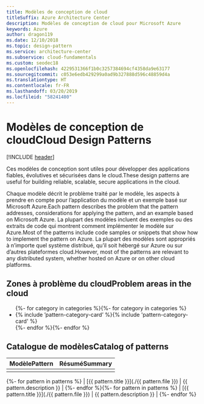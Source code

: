 ```yaml
---
title: Modèles de conception de cloud
titleSuffix: Azure Architecture Center
description: Modèles de conception de cloud pour Microsoft Azure
keywords: Azure
author: dragon119
ms.date: 12/10/2018
ms.topic: design-pattern
ms.service: architecture-center
ms.subservice: cloud-fundamentals
ms.custom: seodec18
ms.openlocfilehash: 4229531366f1b0c3257384694cf4358da9e63177
ms.sourcegitcommit: c053e6edb429299a0ad9b327888d596c48859d4a
ms.translationtype: HT
ms.contentlocale: fr-FR
ms.lasthandoff: 03/20/2019
ms.locfileid: "58241480"
---
```

# <a name="cloud-design-patterns"></a><span data-ttu-id="f5a1c-104">Modèles de conception de cloud</span><span class="sxs-lookup"><span data-stu-id="f5a1c-104">Cloud Design Patterns</span></span>

[!INCLUDE [header](../../_includes/header.md)]

<span data-ttu-id="f5a1c-105">Ces modèles de conception sont utiles pour développer des applications fiables, évolutives et sécurisées dans le cloud.</span><span class="sxs-lookup"><span data-stu-id="f5a1c-105">These design patterns are useful for building reliable, scalable, secure applications in the cloud.</span></span>

<span data-ttu-id="f5a1c-106">Chaque modèle décrit le problème traité par le modèle, les aspects à prendre en compte pour l’application du modèle et un exemple basé sur Microsoft Azure.</span><span class="sxs-lookup"><span data-stu-id="f5a1c-106">Each pattern describes the problem that the pattern addresses, considerations for applying the pattern, and an example based on Microsoft Azure.</span></span> <span data-ttu-id="f5a1c-107">La plupart des modèles incluent des exemples ou des extraits de code qui montrent comment implémenter le modèle sur Azure.</span><span class="sxs-lookup"><span data-stu-id="f5a1c-107">Most of the patterns include code samples or snippets that show how to implement the pattern on Azure.</span></span> <span data-ttu-id="f5a1c-108">La plupart des modèles sont appropriés à n’importe quel système distribué, qu’il soit hébergé sur Azure ou sur d’autres plateformes cloud.</span><span class="sxs-lookup"><span data-stu-id="f5a1c-108">However, most of the patterns are relevant to any distributed system, whether hosted on Azure or on other cloud platforms.</span></span>

## <a name="problem-areas-in-the-cloud"></a><span data-ttu-id="f5a1c-109">Zones à problème du cloud</span><span class="sxs-lookup"><span data-stu-id="f5a1c-109">Problem areas in the cloud</span></span>

<!-- markdownlint-disable MD033 -->

<ul id="categories" class="panel">
<span data-ttu-id="f5a1c-110">{%- for category in categories %}</span><span class="sxs-lookup"><span data-stu-id="f5a1c-110">{%- for category in categories %}</span></span>
    <li>
    <span data-ttu-id="f5a1c-111">{% include ’pattern-category-card’ %}</span><span class="sxs-lookup"><span data-stu-id="f5a1c-111">{% include 'pattern-category-card' %}</span></span>
    </li>
<span data-ttu-id="f5a1c-112">{%- endfor %}</span><span class="sxs-lookup"><span data-stu-id="f5a1c-112">{%- endfor %}</span></span>
</ul>

<!-- markdownlint-enable MD033 -->

## <a name="catalog-of-patterns"></a><span data-ttu-id="f5a1c-113">Catalogue de modèles</span><span class="sxs-lookup"><span data-stu-id="f5a1c-113">Catalog of patterns</span></span>

| <span data-ttu-id="f5a1c-114">Modèle</span><span class="sxs-lookup"><span data-stu-id="f5a1c-114">Pattern</span></span> | <span data-ttu-id="f5a1c-115">Résumé</span><span class="sxs-lookup"><span data-stu-id="f5a1c-115">Summary</span></span> |
|---------|---------|
|         |         |

<span data-ttu-id="f5a1c-116">{%- for pattern in patterns %} | [{{ pattern.title }}](./{{ pattern.file }}) | {{ pattern.description }} | {%- endfor %}</span><span class="sxs-lookup"><span data-stu-id="f5a1c-116">{%- for pattern in patterns %} | [{{ pattern.title }}](./{{ pattern.file }}) | {{ pattern.description }} | {%- endfor %}</span></span>
